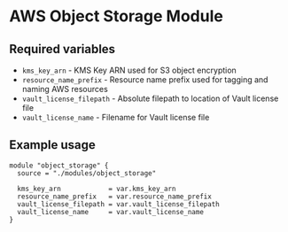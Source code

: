 # AWS Object Storage Module

## Required variables

* `kms_key_arn` - KMS Key ARN used for S3 object encryption
* `resource_name_prefix` - Resource name prefix used for tagging and naming AWS resources
* `vault_license_filepath` - Absolute filepath to location of Vault license file
* `vault_license_name` - Filename for Vault license file

## Example usage

```hcl
module "object_storage" {
  source = "./modules/object_storage"

  kms_key_arn            = var.kms_key_arn
  resource_name_prefix   = var.resource_name_prefix
  vault_license_filepath = var.vault_license_filepath
  vault_license_name     = var.vault_license_name
}
```
